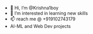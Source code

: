 - 👋 Hi, I’m @Krishna1boy
- 👀 I’m interested in learning new skills
- 📫 reach me @ +919102743179
- AI-ML and Web Dev projects

<!---
Krishna1boy/Krishna1boy is a ✨ special ✨ repository because its `README.md` (this file) appears on your GitHub profile.
You can click the Preview link to take a look at your changes.
--->
